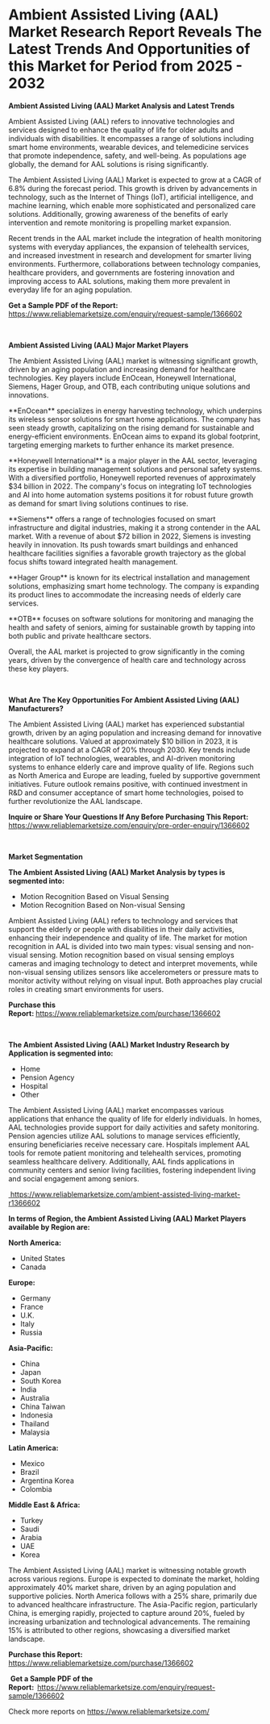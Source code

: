 <p><h1>Ambient Assisted Living (AAL) Market Research Report Reveals The Latest Trends And Opportunities of this Market for Period from 2025 - 2032</h1></p><p><strong>Ambient Assisted Living (AAL) Market Analysis and Latest Trends</strong></p>
<p><p>Ambient Assisted Living (AAL) refers to innovative technologies and services designed to enhance the quality of life for older adults and individuals with disabilities. It encompasses a range of solutions including smart home environments, wearable devices, and telemedicine services that promote independence, safety, and well-being. As populations age globally, the demand for AAL solutions is rising significantly.</p><p>The Ambient Assisted Living (AAL) Market is expected to grow at a CAGR of 6.8% during the forecast period. This growth is driven by advancements in technology, such as the Internet of Things (IoT), artificial intelligence, and machine learning, which enable more sophisticated and personalized care solutions. Additionally, growing awareness of the benefits of early intervention and remote monitoring is propelling market expansion.</p><p>Recent trends in the AAL market include the integration of health monitoring systems with everyday appliances, the expansion of telehealth services, and increased investment in research and development for smarter living environments. Furthermore, collaborations between technology companies, healthcare providers, and governments are fostering innovation and improving access to AAL solutions, making them more prevalent in everyday life for an aging population.</p></p>
<p><strong>Get a Sample PDF of the Report:&nbsp;</strong> <a href="https://www.reliablemarketsize.com/enquiry/request-sample/1366602?utm_campaign=3176&utm_medium=2&utm_source=Github&utm_content=ia&utm_term=11032025&utm_id=ambient-assisted-living-aal">https://www.reliablemarketsize.com/enquiry/request-sample/1366602</a></p>
<p>&nbsp;</p>
<p><strong>Ambient Assisted Living (AAL) Major Market Players</strong></p>
<p><p>The Ambient Assisted Living (AAL) market is witnessing significant growth, driven by an aging population and increasing demand for healthcare technologies. Key players include EnOcean, Honeywell International, Siemens, Hager Group, and OTB, each contributing unique solutions and innovations.</p><p>**EnOcean** specializes in energy harvesting technology, which underpins its wireless sensor solutions for smart home applications. The company has seen steady growth, capitalizing on the rising demand for sustainable and energy-efficient environments. EnOcean aims to expand its global footprint, targeting emerging markets to further enhance its market presence.</p><p>**Honeywell International** is a major player in the AAL sector, leveraging its expertise in building management solutions and personal safety systems. With a diversified portfolio, Honeywell reported revenues of approximately $34 billion in 2022. The company's focus on integrating IoT technologies and AI into home automation systems positions it for robust future growth as demand for smart living solutions continues to rise.</p><p>**Siemens** offers a range of technologies focused on smart infrastructure and digital industries, making it a strong contender in the AAL market. With a revenue of about $72 billion in 2022, Siemens is investing heavily in innovation. Its push towards smart buildings and enhanced healthcare facilities signifies a favorable growth trajectory as the global focus shifts toward integrated health management.</p><p>**Hager Group** is known for its electrical installation and management solutions, emphasizing smart home technology. The company is expanding its product lines to accommodate the increasing needs of elderly care services. </p><p>**OTB** focuses on software solutions for monitoring and managing the health and safety of seniors, aiming for sustainable growth by tapping into both public and private healthcare sectors. </p><p>Overall, the AAL market is projected to grow significantly in the coming years, driven by the convergence of health care and technology across these key players.</p></p>
<p>&nbsp;</p>
<p><strong>What Are The Key Opportunities For Ambient Assisted Living (AAL) Manufacturers?</strong></p>
<p><p>The Ambient Assisted Living (AAL) market has experienced substantial growth, driven by an aging population and increasing demand for innovative healthcare solutions. Valued at approximately $10 billion in 2023, it is projected to expand at a CAGR of 20% through 2030. Key trends include integration of IoT technologies, wearables, and AI-driven monitoring systems to enhance elderly care and improve quality of life. Regions such as North America and Europe are leading, fueled by supportive government initiatives. Future outlook remains positive, with continued investment in R&D and consumer acceptance of smart home technologies, poised to further revolutionize the AAL landscape.</p></p>
<p><strong>Inquire or Share Your Questions If Any Before Purchasing This Report:</strong> <a href="https://www.reliablemarketsize.com/enquiry/pre-order-enquiry/1366602?utm_campaign=3176&utm_medium=2&utm_source=Github&utm_content=ia&utm_term=11032025&utm_id=ambient-assisted-living-aal">https://www.reliablemarketsize.com/enquiry/pre-order-enquiry/1366602</a></p>
<p>&nbsp;</p>
<p><strong>Market Segmentation</strong></p>
<p><strong>The Ambient Assisted Living (AAL) Market Analysis by types is segmented into:</strong></p>
<p><ul><li>Motion Recognition Based on Visual Sensing</li><li>Motion Recognition Based on Non-visual Sensing</li></ul></p>
<p><p>Ambient Assisted Living (AAL) refers to technology and services that support the elderly or people with disabilities in their daily activities, enhancing their independence and quality of life. The market for motion recognition in AAL is divided into two main types: visual sensing and non-visual sensing. Motion recognition based on visual sensing employs cameras and imaging technology to detect and interpret movements, while non-visual sensing utilizes sensors like accelerometers or pressure mats to monitor activity without relying on visual input. Both approaches play crucial roles in creating smart environments for users.</p></p>
<p><strong>Purchase this Report:&nbsp;</strong><a href="https://www.reliablemarketsize.com/purchase/1366602?utm_campaign=3176&utm_medium=2&utm_source=Github&utm_content=ia&utm_term=11032025&utm_id=ambient-assisted-living-aal">https://www.reliablemarketsize.com/purchase/1366602</a></p>
<p>&nbsp;</p>
<p><strong>The Ambient Assisted Living (AAL) Market Industry Research by Application is segmented into:</strong></p>
<p><ul><li>Home</li><li>Pension Agency</li><li>Hospital</li><li>Other</li></ul></p>
<p><p>The Ambient Assisted Living (AAL) market encompasses various applications that enhance the quality of life for elderly individuals. In homes, AAL technologies provide support for daily activities and safety monitoring. Pension agencies utilize AAL solutions to manage services efficiently, ensuring beneficiaries receive necessary care. Hospitals implement AAL tools for remote patient monitoring and telehealth services, promoting seamless healthcare delivery. Additionally, AAL finds applications in community centers and senior living facilities, fostering independent living and social engagement among seniors.</p></p>
<p><a href="https://www.reliablemarketsize.com/ambient-assisted-living-market-r1366602?utm_campaign=3176&utm_medium=2&utm_source=Github&utm_content=ia&utm_term=11032025&utm_id=ambient-assisted-living-aal">&nbsp;https://www.reliablemarketsize.com/ambient-assisted-living-market-r1366602</a></p>
<p><strong>In terms of Region, the Ambient Assisted Living (AAL) Market Players available by Region are:</strong></p>
<p>
    <p> <strong> North America: </strong>
        <ul>
            <li>United States</li>
            <li>Canada</li>
        </ul>
        </p> 
    <p> <strong> Europe: </strong>
        <ul>
            <li>Germany</li>
            <li>France</li>
            <li>U.K.</li>
            <li>Italy</li>
            <li>Russia</li>
        </ul>
        </p> 
    <p> <strong> Asia-Pacific: </strong>
        <ul>
            <li>China</li>
            <li>Japan</li>
            <li>South Korea</li>
            <li>India</li>
            <li>Australia</li>
            <li>China Taiwan</li>
            <li>Indonesia</li>
            <li>Thailand</li>
            <li>Malaysia</li>
        </ul>
        </p> 
    <p> <strong> Latin America: </strong>
        <ul>
            <li>Mexico</li>
            <li>Brazil</li>
            <li>Argentina Korea</li>
            <li>Colombia</li>
        </ul>
        </p> 
    <p> <strong> Middle East & Africa: </strong>
        <ul>
            <li>Turkey</li>
            <li>Saudi</li>
            <li>Arabia</li>
            <li>UAE</li>
            <li>Korea</li>
        </ul>
    </p>
    </p>
<p><p>The Ambient Assisted Living (AAL) market is witnessing notable growth across various regions. Europe is expected to dominate the market, holding approximately 40% market share, driven by an aging population and supportive policies. North America follows with a 25% share, primarily due to advanced healthcare infrastructure. The Asia-Pacific region, particularly China, is emerging rapidly, projected to capture around 20%, fueled by increasing urbanization and technological advancements. The remaining 15% is attributed to other regions, showcasing a diversified market landscape.</p></p>
<p><strong>Purchase this Report: </strong><a href="https://www.reliablemarketsize.com/purchase/1366602?utm_campaign=3176&utm_medium=2&utm_source=Github&utm_content=ia&utm_term=11032025&utm_id=ambient-assisted-living-aal">https://www.reliablemarketsize.com/purchase/1366602</a></p>
<p>&nbsp;<strong>Get a Sample PDF of the Report:&nbsp;&nbsp;</strong><a href="https://www.reliablemarketsize.com/enquiry/request-sample/1366602?utm_campaign=3176&utm_medium=2&utm_source=Github&utm_content=ia&utm_term=11032025&utm_id=ambient-assisted-living-aal">https://www.reliablemarketsize.com/enquiry/request-sample/1366602</a></p>
<p><strong></strong></p>
<p>Check more reports on <a href="https://www.reliablemarketsize.com/?utm_campaign=3176&utm_medium=2&utm_source=Github&utm_content=ia&utm_term=11032025&utm_id=ambient-assisted-living-aal">https://www.reliablemarketsize.com/</a></p>